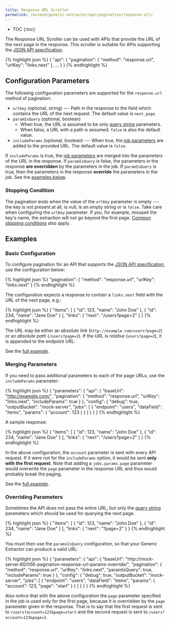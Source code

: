 ```yaml
---
title: Response URL Scroller
permalink: /extend/generic-extractor/api/pagination/response-url/
---
```


* TOC
{:toc}

The Response URL Scroller can be used with APIs that provide the URL of the 
next page in the response. This scroller is suitable for APIs supporting the 
[JSON API specification](http://jsonapi.org/format/#fetching-pagination).

{% highlight json %}
{
    "api": {
        "pagination": {
            "method": "response.url",
            "urlKey": "links.next"
        },
        ...
    }
}
{% endhighlight %}

## Configuration Parameters
The following configuration parameters are supported for the `response.url` method of pagination:

- `urlKey` (optional, string) --- Path in the response to the field which contains the URL of the next request. 
The default value is `next_page`.
- `paramIsQuery` (optional, boolean) 
	- When true, the URL is assumed to be only [query string](/extend/generic-extractor/tutorial/rest/#url) parameters. 
	- When false, a URL with a path is assumed. `false` is also the default value.
- `includeParams` (optional, boolean) --- When true, the [job parameters](/extend/generic-extractor/config/jobs/#request-parameters) 
are added to the provided URL. The default value is `false`.

If `includeParams` is true, the [job parameters](/extend/generic-extractor/config/jobs/#request-parameters) are merged into
the parameters of the URL in the response. If `paramIsQuery` is false, the parameters in the response **are overridden**
by the parameters in the job. If `paramIsQuery` is true, then the parameters in the response **override** the parameters in 
the job. See the [examples below](todo).

### Stopping Condition
The pagination ends when the value of the `urlKey` parameter is empty --- the key is not present at all, is null,
is an empty string or is `false`. Take care when configuring the `urlKey` parameter. If you, for example, misspell the
key's name, the extraction will not go beyond the first page.
[Common stopping conditions](/extend/generic-extractor/api/pagination/#stopping-strategy) also apply.

## Examples

### Basic Configuration
To configure pagination for an API that supports the [JSON API specification](http://jsonapi.org/format/#fetching-pagination),
use the configuration below:

{% highlight json %}
"pagination": {
    "method": "response.url",
    "urlKey": "links.next"
}
{% endhighlight %}

The configuration expects a response to contain a `links.next` field with the URL of the next page, e.g.:

{% highlight json %}
{
    "items": [
        {
            "id": 123,
            "name": "John Doe"
        },
        {
            "id": 234,
            "name": "Jane Doe"
        }
    ],
    "links": {
        "next": "/users?page=2"
    }
}
{% endhighlight %}

The URL may be either an *absolute link* (`http://example.com/users?page=2`) or an *absolute path* (`/users?page=2`). 
If the URL is *relative* (`users?page=2`), it is appended to the endpoint URL.

See the [full example](todo:054-pagination-response-url-basic).

### Merging Parameters
If you need to pass additional parameters to each of the page URLs, use the `includeParams` parameter:

{% highlight json %}
{
    "parameters": {
        "api": {
            "baseUrl": "http://example.com/",
            "pagination": {
                "method": "response.url",
                "urlKey": "links.next",
                "includeParams": true
            }
        },
        "config": {
            "debug": true,
            "outputBucket": "mock-server",
            "jobs": [
                {
                    "endpoint": "users",
                    "dataField": "items",
                    "params": {
                        "account": 123
                    }
                }
            ]
        }
    }
}
{% endhighlight %}

A sample response:

{% highlight json %}
{
    "items": [
        {
            "id": 123,
            "name": "John Doe"
        },
        {
            "id": 234,
            "name": "Jane Doe"
        }
    ],
    "links": {
        "next": "/users?page=2"
    }
}
{% endhighlight %}

In the above configuration, the `account` parameter is sent with every API request. If it were not for the
`includeParams` option, it would be sent **only with the first request**. Note that adding 
a `jobs.params.page` parameter would overwrite the `page` parameter in the response URL and thus 
would probably break the paging.

See the [full example](todo:055-pagination-response-url-params).

### Overriding Parameters
Sometimes the API does not pass the entire URL, but only the [query string](/extend/generic-extractor/tutorial/rest/#url)
parameters which should be used for querying the next page.

{% highlight json %}
{
    "items": [
        {
            "id": 123,
            "name": "John Doe"
        },
        {
            "id": 234,
            "name": "Jane Doe"
        }
    ],
    "links": {
        "next": "?page=2"
    }
 }
{% endhighlight %}

You must then use the `paramsIsQuery` configuration, so that your Generic Extractor can produce a 
valid URL:

{% highlight json %}
{
    "parameters": {
        "api": {
            "baseUrl": "http://mock-server:80/056-pagination-response-url-params-override/",
            "pagination": {
                "method": "response.url",
                "urlKey": "links.next",
                "paramIsQuery": true,
                "includeParams": true
            }
        },
        "config": {
            "debug": true,
            "outputBucket": "mock-server",
            "jobs": [
                {
                    "endpoint": "users",
                    "dataField": "items",
                    "params": {
                        "account": 123,
                        "page": "start"
                    }
                }
            ]
        }
    }
}
{% endhighlight %}

Also notice that with the above 
configuration the `page` parameter specified in the job is used only for the first page, because it 
is overridden by the `page` parameter given in the response. That is to say that the first request is sent to
`/users?account=123&page=start` and the second request is sent to `/users?account=123&page=2`.
